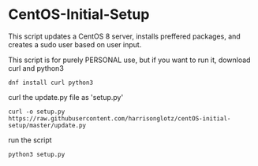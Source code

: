 # CentOS-Initial-Setup

This script updates a CentOS 8 server, installs preffered packages, and creates a sudo user based on user input.

This script is for purely PERSONAL use, but if you want to run it, download curl and python3 
```
dnf install curl python3
```

curl the update.py file as 'setup.py'
```
curl -o setup.py https://raw.githubusercontent.com/harrisonglotz/centOS-initial-setup/master/update.py
```

run the script
```
python3 setup.py
```